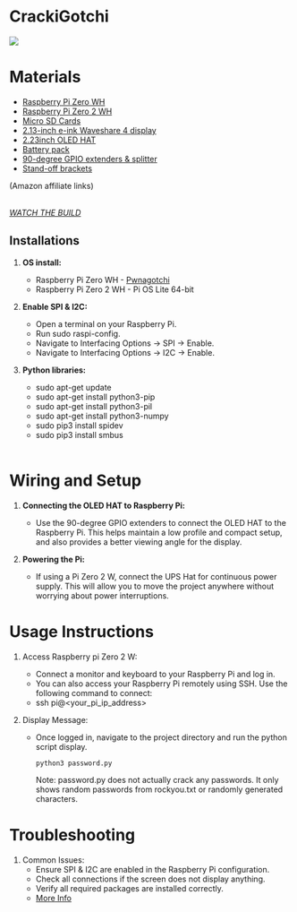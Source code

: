 # CrackiGotchi
![](images/crackigotchi.gif)


# Materials
* [Raspberry Pi Zero WH](https://amzn.to/49mZVxC)<br />
* [Raspberry Pi Zero 2 WH](https://amzn.to/3VO7eu2)<br />
* [Micro SD Cards](https://amzn.to/4erXgWD)<br />
* [2.13-inch e-ink Waveshare 4 display](https://amzn.to/3HTGT6h)<br />
* [2.23inch OLED HAT](https://amzn.to/3V2gCKb)<br />
* [Battery pack](https://amzn.to/4e2aQzL)<br />
* [90-degree GPIO extenders & splitter](https://amzn.to/3Uooea9)<br />
* [Stand-off brackets](https://amzn.to/3St6NSX)<br />

(Amazon affiliate links) <br />
<br />

_[WATCH THE BUILD](https://www.reddit.com/u/froggyCaller/s/En8RwPh16d)_

## **Installations**

1. **OS install:**
   - Raspberry Pi Zero WH - [Pwnagotchi](https://pwnagotchi.ai/installation/) <br />
   - Raspberry Pi Zero 2 WH - Pi OS Lite 64-bit

2. **Enable SPI & I2C:**
   - Open a terminal on your Raspberry Pi.
   - Run sudo raspi-config.
   - Navigate to Interfacing Options -> SPI -> Enable.
   - Navigate to Interfacing Options -> I2C -> Enable.
3. **Python libraries:**
   - sudo apt-get update
   - sudo apt-get install python3-pip
   - sudo apt-get install python3-pil
   - sudo apt-get install python3-numpy
   - sudo pip3 install spidev
   - sudo pip3 install smbus
   <br />

# Wiring and Setup
1. **Connecting the OLED HAT to Raspberry Pi:**
   - Use the 90-degree GPIO extenders to connect the OLED HAT to the Raspberry Pi. This helps maintain a low profile and compact setup, and also provides a better viewing angle for the display. <br />

2. **Powering the Pi:**
   - If using a Pi Zero 2 W, connect the UPS Hat for continuous power supply. This will allow you to move the project anywhere without worrying about power interruptions.
  

# Usage Instructions
1. Access Raspberry pi Zero 2 W:
   - Connect a monitor and keyboard to your Raspberry Pi and log in.
   - You can also access your Raspberry Pi remotely using SSH. Use the following command to connect:
   - ssh pi@<your_pi_ip_address>
   
3. Display Message:
   - Once logged in, navigate to the project directory and run the python script display.
     
     ```
     python3 password.py
     ```
     Note: password.py does not actually crack any passwords. It only shows random passwords from rockyou.txt or randomly generated characters.

# Troubleshooting
1. Common Issues:
   - Ensure SPI & I2C are enabled in the Raspberry Pi configuration.
   - Check all connections if the screen does not display anything.
   - Verify all required packages are installed correctly.
   - [More Info](https://www.waveshare.com/wiki/2.23inch_OLED_HAT)
<br />
